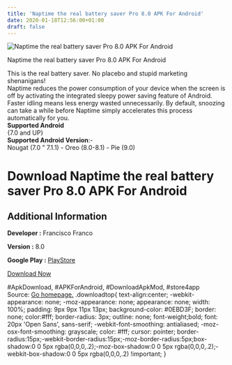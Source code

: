 ```yaml
---
title: 'Naptime the real battery saver Pro 8.0 APK For Android'
date: 2020-01-18T12:56:00+01:00
draft: false
---
```


![Naptime the real battery saver Pro 8.0 APK For Android](https://i0.wp.com/apkhome.net/wp-content/uploads/2020/01/Naptime-the-real-battery-saver-Pro-8.0.png "Naptime the real battery saver Pro 8.0 APK For Android")

  

Naptime the real battery saver Pro 8.0 APK For Android

This is the real battery saver. No placebo and stupid marketing shenanigans!  
Naptime reduces the power consumption of your device when the screen is off by activating the integrated sleepy power saving feature of Android. Faster idling means less energy wasted unnecessarily. By default, snoozing can take a while before Naptime simply accelerates this process automatically for you.  
**Supported Android**  
{7.0 and UP}  
**Supported Android Version**:-  
Nougat (7.0 " 7.1.1) - Oreo (8.0-8.1) - Pie (9.0)

Download Naptime the real battery saver Pro 8.0 APK For Android
===============================================================

Additional Information
----------------------

**Developer :** Francisco Franco

**Version :** 8.0

**Google Play :** [PlayStore](https://play.google.com/store/apps/details?id=com.franco.doze)

  

[Download Now](https://store4app.co/post/naptime-the-real-battery-saver-pro-8-0-apk-for-android_1579334343)

  
#ApkDownload, #APKForAndroid, #DownloadApkMod, #store4app  
Source: [Go homepage.](https://store4app.co/post/naptime-the-real-battery-saver-pro-8-0-apk-for-android_1579334343) .downloadtop{ text-align:center; -webkit-appearance: none; -moz-appearance: none; appearance: none; width: 100%; padding: 9px 9px 11px 13px; background-color: #0EBD3F; border: none; color:#fff; border-radius: 3px; outline: none; font-weight;bold; font: 20px 'Open Sans', sans-serif; -webkit-font-smoothing: antialiased; -moz-osx-font-smoothing: grayscale; color: #fff; cursor: pointer; border-radius:15px;-webkit-border-radius:15px;-moz-border-radius:5px;box-shadow:0 0 5px rgba(0,0,0,.2);-moz-box-shadow:0 0 5px rgba(0,0,0,.2);-webkit-box-shadow:0 0 5px rgba(0,0,0,.2) !important; }